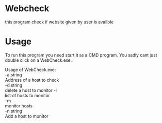 # Webcheck
this program check if website given by user is availble


# Usage

To run this program you need start it as a CMD program. You sadly cant just double click on a WebCheck.exe. 

Usage of WebCheck.exe: <br/>
  -a string <br/>
        Address of a host to check <br/>
  -d string <br/>
        delete a host to monitor
  -l <br/>
         list of hosts to monitor <br/>
  -m <br/>
        monitor hosts <br/>
  -n string <br/> 
        Add a host to monitor<br/> 
